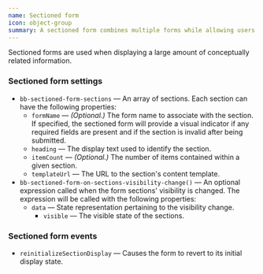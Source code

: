 ```yaml
---
name: Sectioned form
icon: object-group
summary: A sectioned form combines multiple forms while allowing users to target specific independent areas.
---
```


Sectioned forms are used when displaying a large amount of conceptually related information.

### Sectioned form settings ###
- `bb-sectioned-form-sections` &mdash; An array of sections. Each section can have the following properties:
    - `formName` &mdash; *(Optional.)* The form name to associate with the section.  If specified, the sectioned form will provide a visual indicator if any required fields are present and if the section is invalid after being submitted.
    - `heading` &mdash; The display text used to identify the section.
    - `itemCount` &mdash; *(Optional.)* The number of items contained within a given section.
    - `templateUrl` &mdash; The URL to the section's content template.
- `bb-sectioned-form-on-sections-visibility-change()` &mdash; An optional expression called when the form sections' visibility is changed.  The expression will be called with the following properties:
    - `data` &mdash; State representation pertaining to the visibility change.
        - `visible` &mdash; The visible state of the sections.

### Sectioned form events ###
- `reinitializeSectionDisplay` &mdash; Causes the form to revert to its initial display state.
